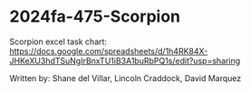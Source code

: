 # 2024fa-475-Scorpion

Scorpion excel task chart:
https://docs.google.com/spreadsheets/d/1h4RK84X-JHKeXU3hdTSuNgIrBnxTU1iB3A1buRbPQ1s/edit?usp=sharing

Written by: Shane del Villar, Lincoln Craddock, David Marquez